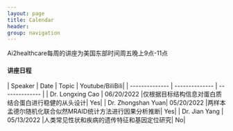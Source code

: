 ```yaml
---
layout: page
title: Calendar
header:
group: navigation
---
```


Ai2healthcare每周的讲座为美国东部时间周五晚上9点-11点


#### 讲座日程

| Speaker | Date | Topic | Youtube/BiliBili|
| -------------- | -------------- | -------------- |
| Dr. Longxing Cao  | 06/20/2022 |仅根据目标结构信息对蛋白质结合蛋白进行稳健的从头设计| Yes|
| Dr. Zhongshan Yuan| 05/20/2022 |两样本孟德尔随机化联合似然MRAID统计方法进行因果分析推断| Yes|
| Dr. Jian Yang     | 05/13/2022 |人类常见性状和疾病的遗传特征和基因定位研究| No|
